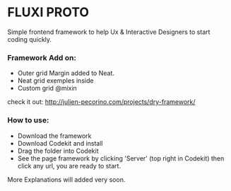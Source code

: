 # FLUXI PROTO

Simple frontend framework to help Ux & Interactive Designers to start coding quickly.

### Framework Add on:
- Outer grid Margin added to Neat.
- Neat grid exemples inside
- Custom grid @mixin

check it out:
http://julien-pecorino.com/projects/dry-framework/

### How to use:
- Download the framework
- Download Codekit and install
- Drag the folder into Codekit
- See the page framework by clicking 'Server' (top right in Codekit) then click any url, you are ready to start.

More Explanations will added very soon.



